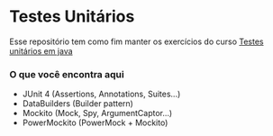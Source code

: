 # Testes Unitários
Esse repositório tem como fim manter os exercícios do curso [Testes unitários em java](https://www.udemy.com/testes-unitarios-em-java/)

### O que você encontra aqui
* JUnit 4 (Assertions, Annotations, Suites...)
* DataBuilders (Builder pattern)
* Mockito (Mock, Spy, ArgumentCaptor...)
* PowerMockito (PowerMock + Mockito)